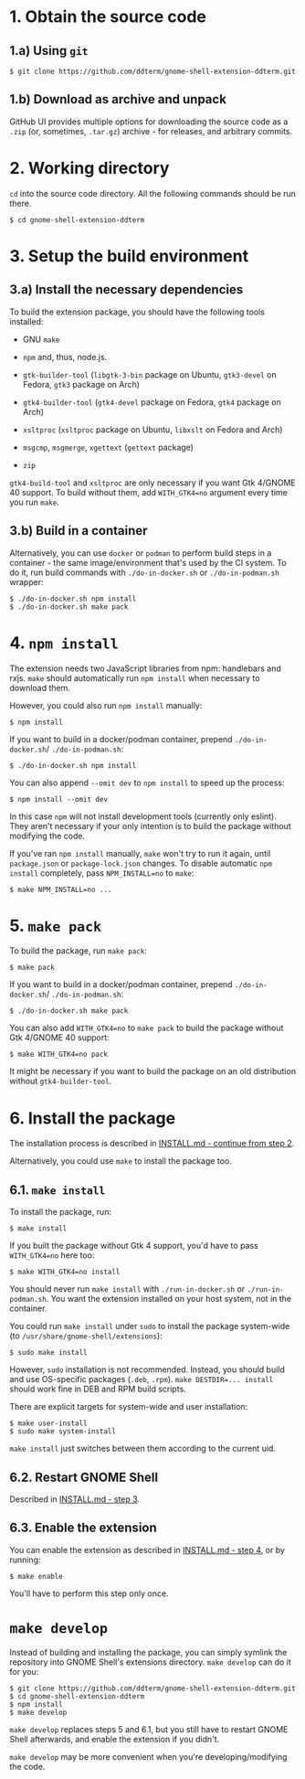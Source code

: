 # 1. Obtain the source code

## 1.a) Using `git`

    $ git clone https://github.com/ddterm/gnome-shell-extension-ddterm.git

## 1.b) Download as archive and unpack

GitHub UI provides multiple options for downloading the source code as a `.zip`
(or, sometimes, `.tar.gz`) archive - for releases, and arbitrary commits.

# 2. Working directory

`cd` into the source code directory. All the following commands should be run
there.

    $ cd gnome-shell-extension-ddterm

# 3. Setup the build environment

## 3.a) Install the necessary dependencies

To build the extension package, you should have the following tools installed:

- GNU `make`

- `npm` and, thus, node.js.

- `gtk-builder-tool` (`libgtk-3-bin` package on Ubuntu, `gtk3-devel` on Fedora,
`gtk3` package on Arch)

- `gtk4-builder-tool` (`gtk4-devel` package on Fedora, `gtk4` package on Arch)

- `xsltproc` (`xsltproc` package on Ubuntu, `libxslt` on Fedora and Arch)

- `msgcmp`, `msgmerge`, `xgettext` (`gettext` package)

- `zip`

`gtk4-build-tool` and `xsltproc` are only necessary if you want Gtk 4/GNOME 40
support. To build without them, add `WITH_GTK4=no` argument every time you run
`make`.

## 3.b) Build in a container

Alternatively, you can use `docker` or `podman` to perform build steps in a
container - the same image/environment that's used by the CI system. To do it,
run build commands with `./do-in-docker.sh` or `./do-in-podman.sh` wrapper:

    $ ./do-in-docker.sh npm install
    $ ./do-in-docker.sh make pack

# 4. `npm install`

The extension needs two JavaScript libraries from npm: handlebars and rxjs.
`make` should automatically run `npm install` when necessary to download them.

However, you could also run `npm install` manually:

    $ npm install

If you want to build in a docker/podman container, prepend `./do-in-docker.sh`/
`./do-in-podman.sh`:

    $ ./do-in-docker.sh npm install

You can also append `--omit dev` to `npm install` to speed up the process:

    $ npm install --omit dev

In this case `npm` will not install development tools (currently only eslint).
They aren't necessary if your only intention is to build the package without
modifying the code.

If you've ran `npm install` manually, `make` won't try to run it again, until
`package.json` or `package-lock.json` changes. To disable automatic
`npm install` completely, pass `NPM_INSTALL=no` to `make`:

    $ make NPM_INSTALL=no ...

# 5. `make pack`

To build the package, run `make pack`:

    $ make pack

If you want to build in a docker/podman container, prepend `./do-in-docker.sh`/
`./do-in-podman.sh`:

    $ ./do-in-docker.sh make pack

You can also add `WITH_GTK4=no` to `make pack` to build the package without
Gtk 4/GNOME 40 support:

    $ make WITH_GTK4=no pack

It might be necessary if you want to build the package on an old distribution
without `gtk4-builder-tool`.

# 6. Install the package

The installation process is described in
[INSTALL.md - continue from step 2](INSTALL.md#2-install-the-package).

Alternatively, you could use `make` to install the package too.

## 6.1. `make install`

To install the package, run:

    $ make install

If you built the package without Gtk 4 support, you'd have to pass
`WITH_GTK4=no` here too:

    $ make WITH_GTK4=no install

You should never run `make install` with `./run-in-docker.sh` or
`./run-in-podman.sh`. You want the extension installed on your host system, not
in the container.

You could run `make install` under `sudo` to install the package system-wide
(to `/usr/share/gnome-shell/extensions`):

    $ sudo make install

However, `sudo` installation is not recommended. Instead, you should build and
use OS-specific packages (`.deb`, `.rpm`). `make DESTDIR=... install` should
work fine in DEB and RPM build scripts.

There are explicit targets for system-wide and user installation:

    $ make user-install
    $ sudo make system-install

`make install` just switches between them according to the current uid.

## 6.2. Restart GNOME Shell

Described in [INSTALL.md - step 3](INSTALL.md#3-restart-gnome-shell).

## 6.3. Enable the extension

You can enable the extension as described in
[INSTALL.md - step 4](INSTALL.md#4-enable-the-extension), or by running:

    $ make enable

You'll have to perform this step only once.

# `make develop`

Instead of building and installing the package, you can simply symlink the
repository into GNOME Shell's extensions directory. `make develop` can do it
for you:

    $ git clone https://github.com/ddterm/gnome-shell-extension-ddterm.git
    $ cd gnome-shell-extension-ddterm
    $ npm install
    $ make develop

`make develop` replaces steps 5 and 6.1, but you still have to restart GNOME
Shell afterwards, and enable the extension if you didn't.

`make develop` may be more convenient when you're developing/modifying the code.
